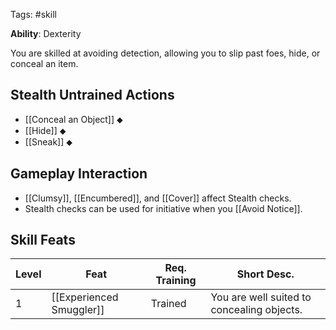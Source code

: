 Tags: #skill

**Ability**: Dexterity

You are skilled at avoiding detection, allowing you to slip past foes, hide, or conceal an item.

## Stealth Untrained Actions

- [[Conceal an Object]] ⬥
- [[Hide]] ⬥
- [[Sneak]] ⬥

## Gameplay Interaction

- [[Clumsy]], [[Encumbered]], and [[Cover]] affect Stealth checks.
- Stealth checks can be used for initiative when you [[Avoid Notice]].

## Skill Feats

| Level | Feat                     | Req. Training | Short Desc.                                |
| ----- | ------------------------ | ------------- | ------------------------------------------ |
| 1     | [[Experienced Smuggler]] | Trained       | You are well suited to concealing objects. |

